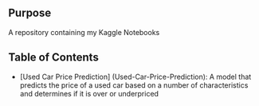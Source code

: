 ## Purpose

A repository containing my Kaggle Notebooks

## Table of Contents

- [Used Car Price Prediction] (Used-Car-Price-Prediction): A model that predicts the price of a used car based on a number of characteristics and determines if it is over or underpriced
